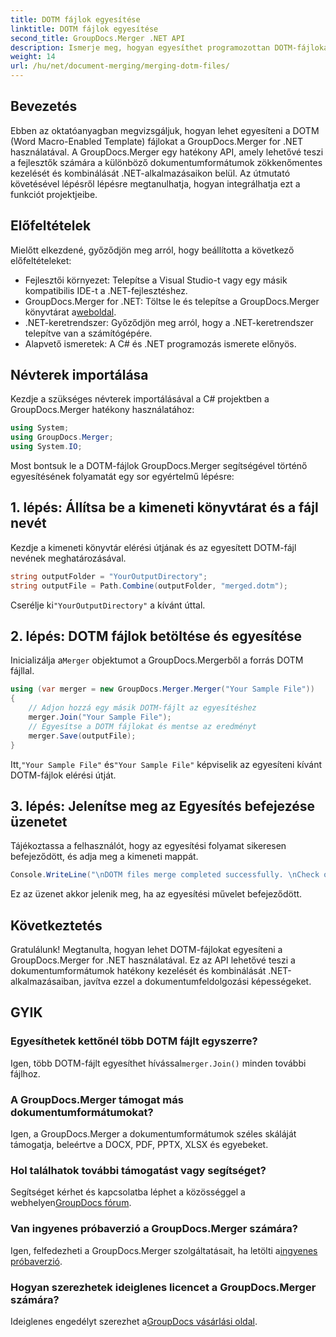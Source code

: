 ```yaml
---
title: DOTM fájlok egyesítése
linktitle: DOTM fájlok egyesítése
second_title: GroupDocs.Merger .NET API
description: Ismerje meg, hogyan egyesíthet programozottan DOTM-fájlokat a GroupDocs.Merger for .NET használatával. Ez az átfogó útmutató lépésről lépésre nyújt útmutatást a fejlesztőknek.
weight: 14
url: /hu/net/document-merging/merging-dotm-files/
---
```

## Bevezetés
Ebben az oktatóanyagban megvizsgáljuk, hogyan lehet egyesíteni a DOTM (Word Macro-Enabled Template) fájlokat a GroupDocs.Merger for .NET használatával. A GroupDocs.Merger egy hatékony API, amely lehetővé teszi a fejlesztők számára a különböző dokumentumformátumok zökkenőmentes kezelését és kombinálását .NET-alkalmazásaikon belül. Az útmutató követésével lépésről lépésre megtanulhatja, hogyan integrálhatja ezt a funkciót projektjeibe.
## Előfeltételek
Mielőtt elkezdené, győződjön meg arról, hogy beállította a következő előfeltételeket:
- Fejlesztői környezet: Telepítse a Visual Studio-t vagy egy másik kompatibilis IDE-t a .NET-fejlesztéshez.
-  GroupDocs.Merger for .NET: Töltse le és telepítse a GroupDocs.Merger könyvtárat a[weboldal](https://releases.groupdocs.com/merger/net/).
- .NET-keretrendszer: Győződjön meg arról, hogy a .NET-keretrendszer telepítve van a számítógépére.
- Alapvető ismeretek: A C# és .NET programozás ismerete előnyös.

## Névterek importálása
Kezdje a szükséges névterek importálásával a C# projektben a GroupDocs.Merger hatékony használatához:
```csharp
using System; 
using GroupDocs.Merger;
using System.IO;
```

Most bontsuk le a DOTM-fájlok GroupDocs.Merger segítségével történő egyesítésének folyamatát egy sor egyértelmű lépésre:
## 1. lépés: Állítsa be a kimeneti könyvtárat és a fájl nevét
Kezdje a kimeneti könyvtár elérési útjának és az egyesített DOTM-fájl nevének meghatározásával.
```csharp
string outputFolder = "YourOutputDirectory";
string outputFile = Path.Combine(outputFolder, "merged.dotm");
```
 Cserélje ki`"YourOutputDirectory"` a kívánt úttal.
## 2. lépés: DOTM fájlok betöltése és egyesítése
 Inicializálja a`Merger` objektumot a GroupDocs.Mergerből a forrás DOTM fájllal.
```csharp
using (var merger = new GroupDocs.Merger.Merger("Your Sample File"))
{
    // Adjon hozzá egy másik DOTM-fájlt az egyesítéshez
    merger.Join("Your Sample File");
    // Egyesítse a DOTM fájlokat és mentse az eredményt
    merger.Save(outputFile);
}
```
 Itt,`"Your Sample File"` és`"Your Sample File"` képviselik az egyesíteni kívánt DOTM-fájlok elérési útját.
## 3. lépés: Jelenítse meg az Egyesítés befejezése üzenetet
Tájékoztassa a felhasználót, hogy az egyesítési folyamat sikeresen befejeződött, és adja meg a kimeneti mappát.
```csharp
Console.WriteLine("\nDOTM files merge completed successfully. \nCheck output in {0}", outputFolder);
```
Ez az üzenet akkor jelenik meg, ha az egyesítési művelet befejeződött.

## Következtetés
Gratulálunk! Megtanulta, hogyan lehet DOTM-fájlokat egyesíteni a GroupDocs.Merger for .NET használatával. Ez az API lehetővé teszi a dokumentumformátumok hatékony kezelését és kombinálását .NET-alkalmazásaiban, javítva ezzel a dokumentumfeldolgozási képességeket.

## GYIK
### Egyesíthetek kettőnél több DOTM fájlt egyszerre?
 Igen, több DOTM-fájlt egyesíthet hívással`merger.Join()` minden további fájlhoz.
### A GroupDocs.Merger támogat más dokumentumformátumokat?
Igen, a GroupDocs.Merger a dokumentumformátumok széles skáláját támogatja, beleértve a DOCX, PDF, PPTX, XLSX és egyebeket.
### Hol találhatok további támogatást vagy segítséget?
 Segítséget kérhet és kapcsolatba léphet a közösséggel a webhelyen[GroupDocs fórum](https://forum.groupdocs.com/c/merger/32).
### Van ingyenes próbaverzió a GroupDocs.Merger számára?
 Igen, felfedezheti a GroupDocs.Merger szolgáltatásait, ha letölti a[ingyenes próbaverzió](https://releases.groupdocs.com/).
### Hogyan szerezhetek ideiglenes licencet a GroupDocs.Merger számára?
 Ideiglenes engedélyt szerezhet a[GroupDocs vásárlási oldal](https://purchase.groupdocs.com/temporary-license/).